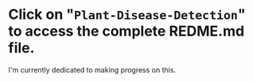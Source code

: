 # Click on "`Plant-Disease-Detection`" to access the complete REDME.md file.

<span>I'm currently dedicated to making progress on this.</span>
